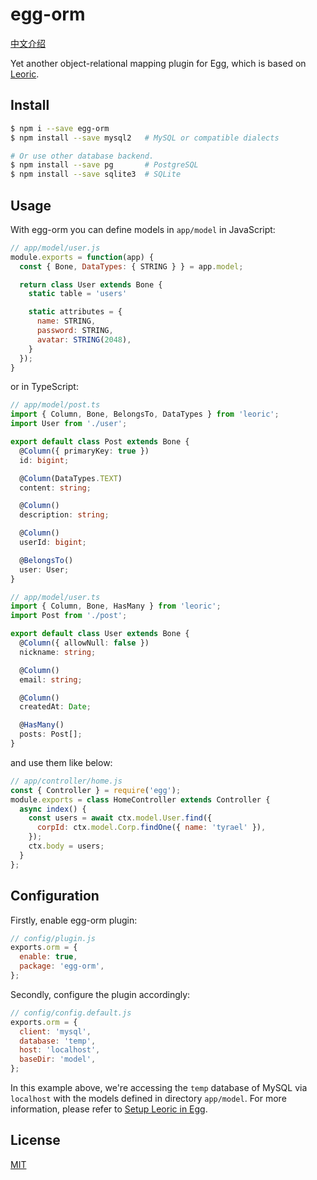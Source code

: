# egg-orm

[中文介绍](Readme.zh-CN.md)

Yet another object-relational mapping plugin for Egg, which is based on [Leoric](https://leoric.js.org).

## Install

```bash
$ npm i --save egg-orm
$ npm install --save mysql2   # MySQL or compatible dialects

# Or use other database backend.
$ npm install --save pg       # PostgreSQL
$ npm install --save sqlite3  # SQLite
```

## Usage

With egg-orm you can define models in `app/model` in JavaScript:

```js
// app/model/user.js
module.exports = function(app) {
  const { Bone, DataTypes: { STRING } } = app.model;

  return class User extends Bone {
    static table = 'users'

    static attributes = {
      name: STRING,
      password: STRING,
      avatar: STRING(2048),
    }
  });
}
```

or in TypeScript:

```ts
// app/model/post.ts
import { Column, Bone, BelongsTo, DataTypes } from 'leoric';
import User from './user';

export default class Post extends Bone {
  @Column({ primaryKey: true })
  id: bigint;

  @Column(DataTypes.TEXT)
  content: string;

  @Column()
  description: string;

  @Column()
  userId: bigint;

  @BelongsTo()
  user: User;
}

// app/model/user.ts
import { Column, Bone, HasMany } from 'leoric';
import Post from './post';

export default class User extends Bone {
  @Column({ allowNull: false })
  nickname: string;

  @Column()
  email: string;

  @Column()
  createdAt: Date;

  @HasMany()
  posts: Post[];
}

```

and use them like below:

```js
// app/controller/home.js
const { Controller } = require('egg');
module.exports = class HomeController extends Controller {
  async index() {
    const users = await ctx.model.User.find({
      corpId: ctx.model.Corp.findOne({ name: 'tyrael' }),
    });
    ctx.body = users;
  }
};
```

## Configuration

Firstly, enable egg-orm plugin:

```js
// config/plugin.js
exports.orm = {
  enable: true,
  package: 'egg-orm',
};
```

Secondly, configure the plugin accordingly:

```js
// config/config.default.js
exports.orm = {
  client: 'mysql',
  database: 'temp',
  host: 'localhost',
  baseDir: 'model',
};
```

In this example above, we're accessing the `temp` database of MySQL via `localhost` with the models defined in directory `app/model`. For more information, please refer to [Setup Leoric in Egg](https://leoric.js.org/setup/egg).

## License

[MIT](LICENSE)
